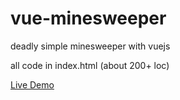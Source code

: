 # vue-minesweeper
deadly simple minesweeper with vuejs

all code in index.html (about 200+ loc)


[Live Demo](https://codepen.io/rhapsodyn/pen/wqPXJG)

